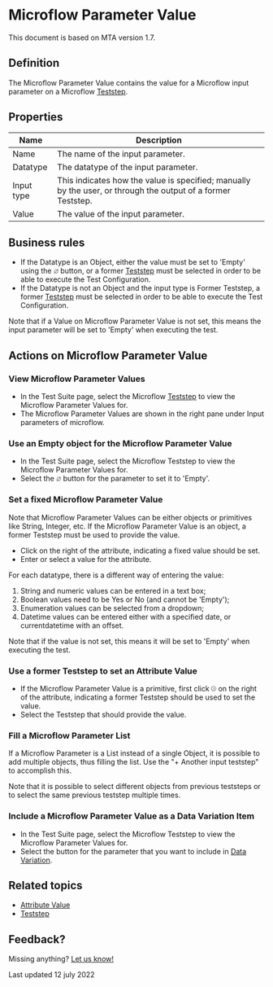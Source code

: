 # Microflow Parameter Value

This document is based on MTA version 1.7.

## Definition

The Microflow Parameter Value contains the value for a Microflow input parameter on a Microflow [Teststep](teststep).

## Properties
| Name | Description |
| ----------- | ----------- |
| Name | The name of the input parameter. |
| Datatype | The datatype of the input parameter. |
| Input type | This indicates how the value is specified; manually by the user, or through the output of a former Teststep. |
| Value | The value of the input parameter. |

## Business rules

- If the Datatype is an Object, either the value must be set to 'Empty' using the <svg role="img" viewBox="0 0 512 512" width="2%" height="2%" xmlns="http://www.w3.org/2000/svg"><path fill="currentColor" d="M491.3 20.69c-6.25-6.25-16.38-6.25-22.62 0L391.2 98.15C354.8 66.96 307.7 48 256 48C141.1 48 48 141.1 48 256c0 51.68 18.96 98.85 50.15 135.2l-77.46 77.46c-6.25 6.25-6.25 16.38 0 22.62C23.81 494.4 27.91 496 32 496s8.188-1.562 11.31-4.688l77.46-77.46C157.2 445 204.3 464 256 464c114.9 0 208-93.13 208-208c0-51.68-18.96-98.85-50.15-135.2l77.46-77.46C497.6 37.06 497.6 26.94 491.3 20.69zM80 256c0-97.05 78.95-176 176-176c42.78 0 82.01 15.37 112.5 40.83L120.8 368.5C95.37 338 80 298.8 80 256zM432 256c0 97.05-78.95 176-176 176c-42.78 0-82.01-15.37-112.5-40.83l247.7-247.7C416.6 173.1 432 213.2 432 256z" class=""></path></svg> button, or a former [Teststep](teststep) must be selected in order to be able to execute the Test Configuration.  
- If the Datatype is not an Object and the input type is Former Teststep, a former [Teststep](teststep) must be selected in order to be able to execute the Test Configuration.  

Note that if a Value on Microflow Parameter Value is not set, this means the input parameter will be set to 'Empty' when executing the test. 

## Actions on Microflow Parameter Value

### View Microflow Parameter Values
- In the Test Suite page, select the Microflow [Teststep](teststep) to view the Microflow Parameter Values for.
- The Microflow Parameter Values are shown in the right pane under Input parameters of microflow.

### Use an Empty object for the Microflow Parameter Value
- In the Test Suite page, select the Microflow Teststep to view the Microflow Parameter Values for.
- Select the <svg role="img" viewBox="0 0 512 512" width="2%" height="2%" xmlns="http://www.w3.org/2000/svg"><path fill="currentColor" d="M491.3 20.69c-6.25-6.25-16.38-6.25-22.62 0L391.2 98.15C354.8 66.96 307.7 48 256 48C141.1 48 48 141.1 48 256c0 51.68 18.96 98.85 50.15 135.2l-77.46 77.46c-6.25 6.25-6.25 16.38 0 22.62C23.81 494.4 27.91 496 32 496s8.188-1.562 11.31-4.688l77.46-77.46C157.2 445 204.3 464 256 464c114.9 0 208-93.13 208-208c0-51.68-18.96-98.85-50.15-135.2l77.46-77.46C497.6 37.06 497.6 26.94 491.3 20.69zM80 256c0-97.05 78.95-176 176-176c42.78 0 82.01 15.37 112.5 40.83L120.8 368.5C95.37 338 80 298.8 80 256zM432 256c0 97.05-78.95 176-176 176c-42.78 0-82.01-15.37-112.5-40.83l247.7-247.7C416.6 173.1 432 213.2 432 256z" class=""></path></svg> button for the parameter to set it to 'Empty'.

### Set a fixed Microflow Parameter Value
Note that Microflow Parameter Values can be either objects or primitives like String, Integer, etc.
If the Microflow Parameter Value is an object, a former Teststep must be used to provide the value.

- Click <i class="fas fa-keyboard"></i> on the right of the attribute, indicating a fixed value should be set.
- Enter or select a value for the attribute. 

For each datatype, there is a different way of entering the value:
1. String and numeric values can be entered in a text box;
2. Boolean values need to be Yes or No (and cannot be 'Empty');
3. Enumeration values can be selected from a dropdown;
4. Datetime values can be entered either with a specified date, or currentdatetime with an offset.

Note that if the value is not set, this means it will be set to 'Empty' when executing the test. 

### Use a former Teststep to set an Attribute Value
- If the Microflow Parameter Value is a primitive, first click <svg role="img" viewBox="0 0 512 512" width="2%" height="2%" xmlns="http://www.w3.org/2000/svg"><path fill="currentColor" d="M235.3 132.7c-6.25-6.25-16.38-6.25-22.62 0s-6.25 16.38 0 22.62L313.4 256l-100.7 100.7c-6.25 6.25-6.25 16.38 0 22.62s16.38 6.25 22.62 0l112-112C350.4 264.2 352 260.1 352 256s-1.562-8.188-4.688-11.31L235.3 132.7zM256 0C114.6 0 0 114.6 0 256s114.6 256 256 256s256-114.6 256-256S397.4 0 256 0zM256 480c-123.5 0-224-100.5-224-224s100.5-224 224-224s224 100.5 224 224S379.5 480 256 480z" class=""></path></svg> on the right of the attribute, indicating a former Teststep should be used to set the value.
- Select the Teststep that should provide the value.

### Fill a Microflow Parameter List
If a Microflow Parameter is a List instead of a single Object, it is possible to add multiple objects, thus filling the list. Use the "+ Another input teststep" to accomplish this.

Note that it is possible to select different objects from previous teststeps or to select the same previous teststep multiple times.

### Include a Microflow Parameter Value as a Data Variation Item
- In the Test Suite page, select the Microflow Teststep to view the Microflow Parameter Values for.
- Select the <i class="fas fa-table"></i> button for the parameter that you want to include in [Data Variation](datavariation).

## Related topics
- [Attribute Value](attribute-value)
- [Teststep](teststep)

## Feedback?
Missing anything? [Let us know!](mailto:support@menditect.com)

Last updated 12 july 2022